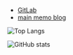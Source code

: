 *   [GitLab](https://gitlab.com/umaumax)
*   [main memo blog](https://gitlab.com/umaumax/memo/-/wikis/home)

![Top Langs](https://github-readme-stats.vercel.app/api/top-langs/?username=umaumax&hide=html)

![GitHub stats](https://github-readme-stats.vercel.app/api?username=umaumax&show_icons=true&count_private=true&line_height=32)
